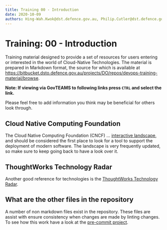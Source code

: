 ```yaml
---
title: Training 00 - Introduction
date: 2020-10-09
authors: Hing-Wah.Kwok@dst.defence.gov.au, Philip.Cutler@dst.defence.gov.au
---
```


# Training: 00 - Introduction

Training material designed to provide a set of resources for users entering or interested in the world of Cloud-Native Technologies. The material is prepared in Markdown format, the source for which is available at https://bitbucket.dsto.defence.gov.au/projects/DO/repos/devops-training-material/browse.

**Note: If viewing via GovTEAMS to following links press `CTRL` and select the link.**

Please feel free to add information you think may be beneficial for others look through.

## Cloud Native Computing Foundation

The Cloud Native Computing Foundation (CNCF) ... [interactive landscape](https://landscape.cncf.io/), and should be considered the first place to look for a tool to support the deployment of modern software. The landscape is very frequently updated, so make sure to keep going back to have a look over it.

## ThoughtWorks Technology Radar

Another good reference for technologies is the [ThoughtWorks Technology Radar](https://www.thoughtworks.com/radar).

## What are the other files in the repository

A number of non markdown files exist in the repository. These files are assist with ensure consistency when changes are made by linting changes. To see how this work have a look at the [pre-commit project](https://pre-commit.com/).
